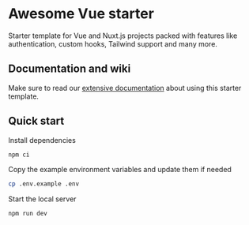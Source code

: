 # Awesome Vue starter

Starter template for Vue and Nuxt.js projects packed with features like authentication, custom hooks, Tailwind support and many more.

## Documentation and wiki

Make sure to read our [extensive documentation](https://github.com/victorocna/awesome-vue-starter/wiki) about using this starter template.

## Quick start

Install dependencies

```bash
npm ci
```

Copy the example environment variables and update them if needed

```bash
cp .env.example .env
```

Start the local server

```bash
npm run dev
```
